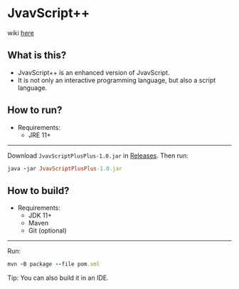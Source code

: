 # JvavScript++
wiki [here](https://github.com/CrispyXYZ/JvavScriptPlusPlus/wiki)

## What is this?
* JvavScript++ is an enhanced version of JvavScript.
* It is not only an interactive programming language, but also a script language.

## How to run?
* Requirements: 
   * JRE 11+
***
Download `JvavScriptPlusPlus-1.0.jar` in [Releases](https://github.com/CrispyXYZ/JvavScriptPlusPlus/releases).
Then run:
```ruby
java -jar JvavScriptPlusPlus-1.0.jar
```

## How to build?
* Requirements:
   * JDK 11+
   * Maven
   * Git (optional)
***
Run:
```ruby
mvn -B package --file pom.xml
```

Tip: You can also build it in an IDE.
